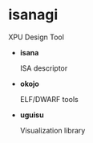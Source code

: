 # isanagi

XPU Design Tool

- **isana**

  ISA descriptor

- **okojo**

  ELF/DWARF tools

- **uguisu**

  Visualization library

